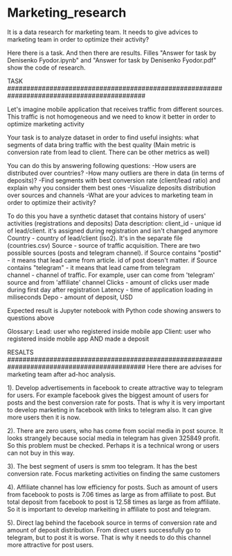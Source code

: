 # Marketing_research
It is a data research for marketing team. It needs to give advices to marketing team in order to optimize their activity?

Here there is a task. And then there are results. Filles "Answer for task by Denisenko Fyodor.ipynb" and "Answer for task by Denisenko Fyodor.pdf" show the code of research. 

TASK
############################################################################################

Let's imagine mobile application that receives traffic from different sources. This traffic is not homogeneous and we need to know it better in order to optimize marketing activity

Your task is to analyze dataset in order to find useful insights: what segments of data bring traffic with the best quality (Main metric is conversion rate from lead to client. There can be other metrics as well) 


You can do this by answering following questions:
-How users are distributed over countries?
-How many outliers are there in data (in terms of deposits)?
-Find segments with best conversion rate (client/lead ratio) and explain why you consider them best ones
-Visualize deposits distribution over sources and channels
-What are your advices to marketing team in order to optimize their activity?

To do this you have a synthetic dataset that contains history of users' activities (registrations and deposits)
Data description: client_id - unique id of lead/client. it's assigned during registration and isn't changed anymore 
Country - country of lead/client (iso2). It's in the separate file (countries.csv)
Source - source of traffic acquisition. There are two possible sources (posts and telegram channel). if Source contains "postid" - it means that lead came from article. id of post doesn't matter. if Source contains "telegram" - it means that lead came from telegram  
channel - channel of traffic. For example, user can come from 'telegram' source and from 'affiliate' channel
Clicks - amount of clicks user made during first day after registration
Latency - time of application loading in miliseconds
Depo - amount of deposit, USD


Expected result is Jupyter notebook with Python code showing answers to questions above

Glossary:
Lead: user who registered inside mobile app
Client: user who registered inside mobile app AND made a deposit


RESALTS 
############################################################################################
Here there are advises for marketing team after ad-hoc analysis.

1). Develop advertisements in facebook to create attractive way to telegram for users. For example facebook gives the biggest amount of users for posts and the best conversion rate for posts. That is why it is very important to develop marketing in facebook with links to telegram also. It can give more users then it is now.
  
2). There are zero users, who has come from social media in post source. It looks strangely because social media in telegram has given 325849 profit. So this problem must be checked. Perhaps it is a technical wrong or users can not buy in this way.
  
3). The best segment of users is smm too telegram. It has the best conversion rate. Focus marketing activities on finding the same customers
 
4). Affiliate channel has low efficiency for posts. Such as amount of users from facebook to posts is 7.06 times as large as from affiliate to post. But total deposit from facebook to post is 12.58 times as large as from affiliate. So it is important to develop markeiting in affiliate to post and telegram. 
  
5). Direct lag behind the facebook source in terms of conversion rate and amount of deposit distribution. From direct users successfully go to telegram, but to post it is worse. That is why it needs to do this channel more attractive for post users.
  
